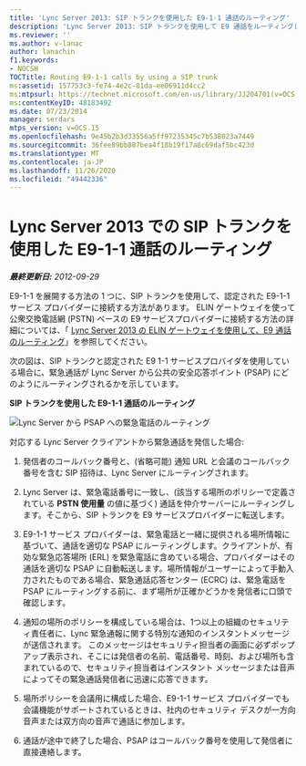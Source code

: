 ```yaml
---
title: 'Lync Server 2013: SIP トランクを使用した E9-1-1 通話のルーティング'
description: 'Lync Server 2013: SIP トランクを使用して E9 通話をルーティングします。'
ms.reviewer: ''
ms.author: v-lanac
author: lanachin
f1.keywords:
- NOCSH
TOCTitle: Routing E9-1-1 calls by using a SIP trunk
ms:assetid: 157753c3-fe74-4e2c-81da-ee06911d4cc2
ms:mtpsurl: https://technet.microsoft.com/en-us/library/JJ204701(v=OCS.15)
ms:contentKeyID: 48183492
ms.date: 07/23/2014
manager: serdars
mtps_version: v=OCS.15
ms.openlocfilehash: 9e45b2b3d33556a5ff97235345c7b538023a7449
ms.sourcegitcommit: 36fee89bb887bea4f18b19f17a8c69daf5bc423d
ms.translationtype: MT
ms.contentlocale: ja-JP
ms.lasthandoff: 11/26/2020
ms.locfileid: "49442336"
---
```

# <a name="routing-e9-1-1-calls-by-using-a-sip-trunk-in-lync-server-2013"></a>Lync Server 2013 での SIP トランクを使用した E9-1-1 通話のルーティング

<div data-xmlns="http://www.w3.org/1999/xhtml">

<div class="topic" data-xmlns="http://www.w3.org/1999/xhtml" data-msxsl="urn:schemas-microsoft-com:xslt" data-cs="https://msdn.microsoft.com/">

<div data-asp="https://msdn2.microsoft.com/asp">



</div>

<div id="mainSection">

<div id="mainBody">

<span> </span>

_**最終更新日:** 2012-09-29_

E9-1-1 を展開する方法の 1 つに、SIP トランクを使用して、認定された E9-1-1 サービス プロバイダーに接続する方法があります。 ELIN ゲートウェイを使って公衆交換電話網 (PSTN) ベースの E9 サービスプロバイダーに接続する方法の詳細については、「 [Lync Server 2013 の ELIN ゲートウェイを使用して、E9 通話のルーティング](lync-server-2013-routing-e9-1-1-calls-by-using-an-elin-gateway.md)」を参照してください。

次の図は、SIP トランクと認定された E9 1-1 サービスプロバイダを使用している場合に、緊急通話が Lync Server から公共の安全応答ポイント (PSAP) にどのようにルーティングされるかを示しています。

**SIP トランクを使用した E9-1-1 通話のルーティング**

![Lync Server から PSAP への緊急電話のルーティング](images/JJ204701.0637a9d4-2ca7-438a-8ed0-19090a4b992d(OCS.15).jpg "Lync Server から PSAP への緊急電話のルーティング")

対応する Lync Server クライアントから緊急通話を発信した場合:

1.  発信者のコールバック番号と、(省略可能) 通知 URL と会議のコールバック番号を含む SIP 招待は、Lync Server にルーティングされます。

2.  Lync Server は、緊急電話番号に一致し、(該当する場所のポリシーで定義されている **PSTN 使用量** の値に基づく) 通話を仲介サーバーにルーティングします。そこから、SIP トランクを E9 サービスプロバイダーに転送します。

3.  E9-1-1 サービス プロバイダーは、緊急電話と一緒に提供される場所情報に基づいて、通話を適切な PSAP にルーティングします。クライアントが、有効な緊急応答場所 (ERL) を緊急電話に含めている場合、プロバイダーはその通話を適切な PSAP に自動転送します。場所情報がユーザーによって手動入力されたものである場合、緊急通話応答センター (ECRC) は、緊急電話を PSAP にルーティングする前に、まず場所が正確かどうかを発信者に口頭で確認します。

4.  通知の場所のポリシーを構成している場合は、1つ以上の組織のセキュリティ責任者に、Lync 緊急通報に関する特別な通知のインスタントメッセージが送信されます。 このメッセージはセキュリティ担当者の画面に必ずポップアップ表示され、そこには発信者の名前、電話番号、時刻、および場所も含まれているので、セキュリティ担当者はインスタント メッセージまたは音声によってその緊急通話発信者に迅速に応答できます。

5.  場所ポリシーを会議用に構成した場合、E9-1-1 サービス プロバイダーでも会議機能がサポートされているときは、社内のセキュリティ デスクが一方向音声または双方向の音声で通話に参加します。

6.  通話が途中で終了した場合、PSAP はコールバック番号を使用して発信者に直接連絡します。

</div>

<span> </span>

</div>

</div>

</div>

